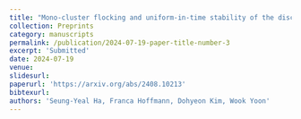 ```yaml
---
title: "Mono-cluster flocking and uniform-in-time stability of the discrete Motsch-Tadmor model"
collection: Preprints
category: manuscripts
permalink: /publication/2024-07-19-paper-title-number-3
excerpt: 'Submitted'
date: 2024-07-19
venue:
slidesurl:
paperurl: 'https://arxiv.org/abs/2408.10213'
bibtexurl: 
authors: 'Seung-Yeal Ha, Franca Hoffmann, Dohyeon Kim, Wook Yoon'
---
```

